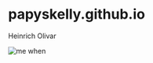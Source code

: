 # papyskelly.github.io
Heinrich Olivar

![me when](https://pbs.twimg.com/media/FC9D8fMX0AMOFcI?format=jpg&name=large)
